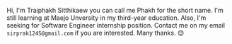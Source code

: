 Hi, I'm Traiphakh Sitthikaew you can call me Phakh for the short name. I'm still learning at Maejo Unversity in my third-year education. Also, I'm seeking for Software Engineer internship position. Contact me on my email `sirprak1245@gmail.com` if you are interested. Many thanks. 😊

<!---
textures1245/textures1245 is a ✨ special ✨ repository because its `README.md` (this file) appears on your GitHub profile.
You can click the Preview link to take a look at your changes.
--->
